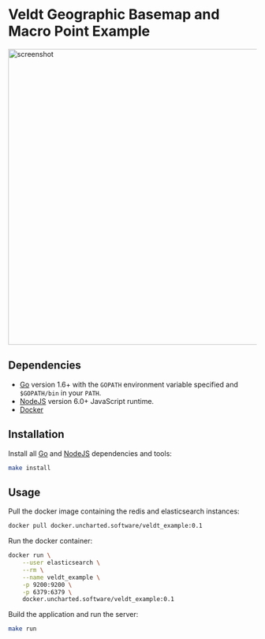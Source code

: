 # Veldt Geographic Basemap and Macro Point Example

<img width="600" align="middle" src="/screenshot.png" alt="screenshot" />

## Dependencies

- [Go](https://golang.org/) version 1.6+ with the `GOPATH` environment variable specified and `$GOPATH/bin` in your `PATH`.
- [NodeJS](http://nodejs.org/) version 6.0+ JavaScript runtime.
- [Docker](https://www.docker.com/)

## Installation

Install all [Go](https://golang.org/) and [NodeJS](http://nodejs.org/) dependencies and tools:

```bash
make install
```

## Usage

Pull the docker image containing the redis and elasticsearch instances:

```bash
docker pull docker.uncharted.software/veldt_example:0.1
```

Run the docker container:

```bash
docker run \
    --user elasticsearch \
    --rm \
    --name veldt_example \
    -p 9200:9200 \
    -p 6379:6379 \
    docker.uncharted.software/veldt_example:0.1
```

Build the application and run the server:

```bash
make run
```

